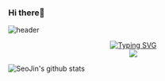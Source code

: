 ### Hi there👋
![header](https://capsule-render.vercel.app/api?type=waving&color=auto&height=300&section=header&text=Welcome!!%20🌱&desc=This%20is%20seojin's%20github.&fontSize=80&descSize=30)


<p align="center">
<a href="https://github.com/drkostas">
    <img src="https://readme-typing-svg.demolab.com?font=Georgia&size=18&duration=2000&pause=100&multiline=true&width=500&height=80&lines=SeoJin+Lee;Researcher+%7C+bachelor+Student+%7C+Software+Engineer;Backend+%7C+Computer+Vision+%7C+Bots" alt="Typing SVG" />
</a>

<br>
    
<a href="https://github.com/drkostas">
    <img src="https://github-stats-alpha.vercel.app/api?username=gwakamoli&cc=22272e&tc=37BCF6&ic=fff&bc=0000">
</a>

</p>

![SeoJin's github stats](https://github-readme-stats.vercel.app/api?username=SeoJin%20Lee&show_icons=true&theme=tokyonight)

<!--
**gwakamoli/gwakamoli** is a ✨ _special_ ✨ repository because its `README.md` (this file) appears on your GitHub profile.

Here are some ideas to get you started:

- 🔭 I’m currently working on ...
- 🌱 I’m currently learning ...
- 👯 I’m looking to collaborate on ...
- 🤔 I’m looking for help with ...
- 💬 Ask me about ...
- 📫 How to reach me: ...
- 😄 Pronouns: ...
- ⚡ Fun fact: ...
-->

